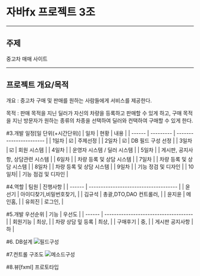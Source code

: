 # 자바fx 프로젝트 3조

***
주제
---

중고차 매매 사이트


***
프로젝트 개요/목적
---
개요 : 중고차 구매 및 판매를 원하는 사람들에게 서비스를 제공한다.

목적 : 판매 목적을 지닌 딜러가 자신의 차량을 등록하고 판매할 수 있게 하고, 구매 목적을 지닌 방문자가 원하는 종류의 차종을 선택하여 딜러와 컨택하여 구매할 수 있게 한다.


#3.개발 일정[일 단위(+시간단위)]
| 일차 | 현황 | 내용 |
| ------ | --------- | ----------------------- |
| 1일차 | :ballot_box_with_check: | 주제선정 |
| 2일차 | :ballot_box_with_check: | DB 필드 구성 선정 |
| 3일차 | :ballot_box_with_check: | 회원 시스템 |
| 4일차 |  | 운영자 시스템 / 딜러 시스템 |
| 5일차 |  | 게시판, 공지사항, 상담관련 시스템 |
| 6일차 |  | 차량 등록 및 상담 시스템 |
| 7일차 |  | 차량 등록 및 상담 시스템 |
| 8일차 |  | 차량 등록 및 상담 시스템 |
| 9일차 |  | 기능 정검 및 디자인 |
| 10일차|  | 기능 점검 및 디자인 | 

#4.역할
| 팀원 |  진행사항 |
| ------ | ------------------------------------- |
| 윤선기 | 아이디찾기,비밀번호찾기, |
| 김규석 | 총괄,DTO,DAO 컨트롤러, |
| 윤지윤 | 메인홈, |
| 유희진 | 로그인, |

#5.개발 우선순위
| 기능 |  우선도 |
| ------ | ------------------------------------- |
| 회원기능 | 최상,  |
| 차량 상담 밒 등록 | 최상,  |
| 구매후기 | 중, |
| 게시판 공지사항 | 하 |

#6. DB설계
![필드구성](https://user-images.githubusercontent.com/98489230/163526575-5342fb92-1aff-440c-9876-2b4858070474.jpg)


#7.컨트롤 구조도
![메소드구성](https://user-images.githubusercontent.com/98489230/163526495-56277fd2-638d-47c1-aaeb-eadb42d42d0c.jpg)

#8.뷰[fxml] 프로토타입
